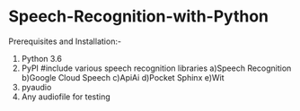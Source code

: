 # Speech-Recognition-with-Python

Prerequisites and Installation:-
1) Python 3.6  
2) PyPI #include various speech recognition libraries
    a)Speech Recognition
    b)Google Cloud Speech
    c)ApiAi
    d)Pocket Sphinx
    e)Wit
3) pyaudio
4) Any audiofile for testing
